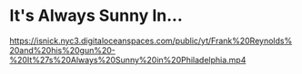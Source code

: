 # It's Always Sunny In...

https://isnick.nyc3.digitaloceanspaces.com/public/yt/Frank%20Reynolds%20and%20his%20gun%20-%20It%27s%20Always%20Sunny%20in%20Philadelphia.mp4

